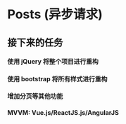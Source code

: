 # Posts (异步请求)


## 接下来的任务
#### 使用 jQuery 将整个项目进行重构
#### 使用 bootstrap 将所有样式进行重构
#### 增加分页等其他功能
#### MVVM: Vue.js/ReactJS.js/AngularJS
